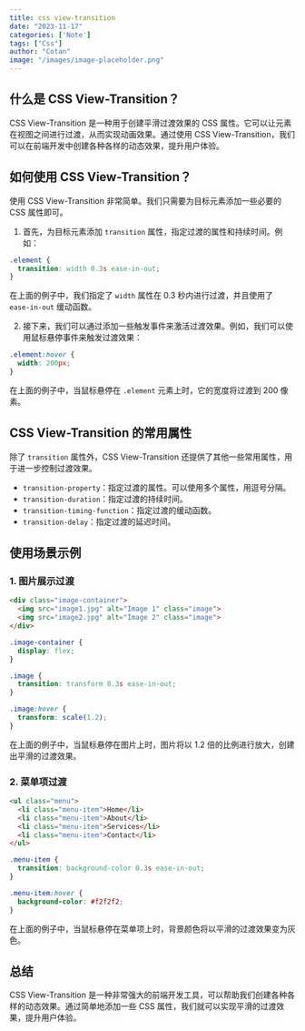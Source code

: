 ```yaml
---
title: css view-transition
date: "2023-11-17"
categories: ['Note']
tags: ["Css"]
author: "Cotan"
image: "/images/image-placeholder.png"
---
```


## 什么是 CSS View-Transition？

CSS View-Transition 是一种用于创建平滑过渡效果的 CSS 属性。它可以让元素在视图之间进行过渡，从而实现动画效果。通过使用 CSS View-Transition，我们可以在前端开发中创建各种各样的动态效果，提升用户体验。

## 如何使用 CSS View-Transition？

使用 CSS View-Transition 非常简单。我们只需要为目标元素添加一些必要的 CSS 属性即可。

1. 首先，为目标元素添加 `transition` 属性，指定过渡的属性和持续时间。例如：

```css
.element {
  transition: width 0.3s ease-in-out;
}
```

在上面的例子中，我们指定了 `width` 属性在 0.3 秒内进行过渡，并且使用了 `ease-in-out` 缓动函数。

2. 接下来，我们可以通过添加一些触发事件来激活过渡效果。例如，我们可以使用鼠标悬停事件来触发过渡效果：

```css
.element:hover {
  width: 200px;
}
```

在上面的例子中，当鼠标悬停在 `.element` 元素上时，它的宽度将过渡到 200 像素。

## CSS View-Transition 的常用属性

除了 `transition` 属性外，CSS View-Transition 还提供了其他一些常用属性，用于进一步控制过渡效果。

- `transition-property`：指定过渡的属性。可以使用多个属性，用逗号分隔。
- `transition-duration`：指定过渡的持续时间。
- `transition-timing-function`：指定过渡的缓动函数。
- `transition-delay`：指定过渡的延迟时间。

## 使用场景示例

### 1. 图片展示过渡

```html
<div class="image-container">
  <img src="image1.jpg" alt="Image 1" class="image">
  <img src="image2.jpg" alt="Image 2" class="image">
</div>
```

```css
.image-container {
  display: flex;
}

.image {
  transition: transform 0.3s ease-in-out;
}

.image:hover {
  transform: scale(1.2);
}
```

在上面的例子中，当鼠标悬停在图片上时，图片将以 1.2 倍的比例进行放大，创建出平滑的过渡效果。

### 2. 菜单项过渡

```html
<ul class="menu">
  <li class="menu-item">Home</li>
  <li class="menu-item">About</li>
  <li class="menu-item">Services</li>
  <li class="menu-item">Contact</li>
</ul>
```

```css
.menu-item {
  transition: background-color 0.3s ease-in-out;
}

.menu-item:hover {
  background-color: #f2f2f2;
}
```

在上面的例子中，当鼠标悬停在菜单项上时，背景颜色将以平滑的过渡效果变为灰色。

## 总结

CSS View-Transition 是一种非常强大的前端开发工具，可以帮助我们创建各种各样的动态效果。通过简单地添加一些 CSS 属性，我们就可以实现平滑的过渡效果，提升用户体验。
